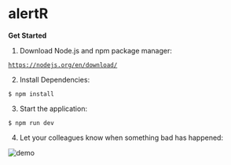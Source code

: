 # alertR

<b>Get Started</b>

1. Download Node.js and npm package manager:

<code>https://nodejs.org/en/download/</code>

2. Install Dependencies:

```
$ npm install
```

3. Start the application:

```
$ npm run dev
```

4. Let your colleagues know when something bad has happened:

![demo](http://g.recordit.co/cziKJwlF9h.gif)


